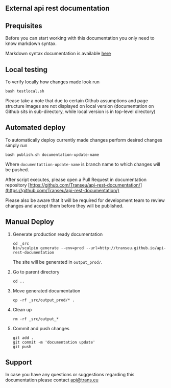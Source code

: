 ## External api rest documentation

## Prequisites

Before you can start working with this documentation you only need to know markdown syntax.

Markdown syntax documentation is available [here](https://help.github.com/articles/basic-writing-and-formatting-syntax/)

## Local testing

To verify locally how changes made look run

```
bash testlocal.sh
```
Please take a note that due to certain Github assumptions and page structure images are not displayed on local version
(documentation on Github sits in sub-directory, while local version is in top-level directory)

## Automated deploy

To automatically deploy currently made changes perform desired changes simply run 

```
bash publish.sh documentation-update-name
```

Where `documentattion-update-name` is branch name to which changes will be pushed.

After script executes, please open a Pull Request in documentation repository [https://github.com/Transeu/api-rest-documentation/](https://github.com/Transeu/api-rest-documentation/)

Please also be aware that it will be required for development team to review changes and accept them before they will be published.

## Manual Deploy

1. Generate production ready documentation

    ```
    cd _src
    bin/sculpin generate --env=prod --url=http://transeu.github.io/api-rest-documentation
    ```    
    The site will be generated in `output_prod/`. 

2. Go to parent directory
    ```
    cd ..
    ```
3. Move generated documentation
    ```
    cp -rf _src/output_prod/* .
    ```
4. Clean up
    ```
    rm -rf _src/output_*
    ```
5. Commit and push changes
    ```
    git add .
    git commit -m 'documentation update'
    git push
    
    ```

    
## Support

In case you have any questions or suggestions regarding this documentation please contact [api@trans.eu](mailto:api@trans.eu)